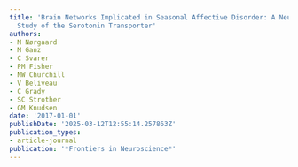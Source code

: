 ```yaml
---
title: 'Brain Networks Implicated in Seasonal Affective Disorder: A Neuroimaging PET
  Study of the Serotonin Transporter'
authors:
- M Nørgaard
- M Ganz
- C Svarer
- PM Fisher
- NW Churchill
- V Beliveau
- C Grady
- SC Strother
- GM Knudsen
date: '2017-01-01'
publishDate: '2025-03-12T12:55:14.257863Z'
publication_types:
- article-journal
publication: '*Frontiers in Neuroscience*'
---
```

